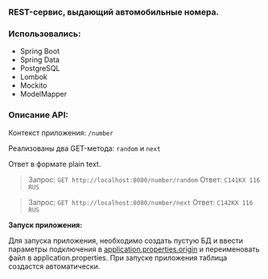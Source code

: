 ### REST-сервис, выдающий автомобильные номера.

### Использовались:
- Spring Boot
- Spring Data
- PostgreSQL
- Lombok
- Mockito
- ModelMapper

### Описание API:

Контекст приложения: `/number`

Реализованы два GET-метода: `random` и `next`

Ответ в формате plain text.

> Запрос: `GET http://localhost:8080/number/random`
> Ответ: `С141КХ 116 RUS`

> Запрос: `GET http://localhost:8080/number/next`
> Ответ: `С142КХ 116 RUS`


**Запуск приложения:**

Для запуска приложения, необходимо создать пустую БД и ввести параметры подключения
в [application.properties.origin](src%2Fmain%2Fresources%2Fapplication.properties.origin) и переименовать
файл в application.properties. При запуске приложения таблица создастся автоматически.